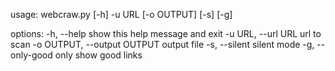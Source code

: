usage: webcraw.py [-h] -u URL [-o OUTPUT] [-s] [-g]

options:
  -h, --help            show this help message and exit
  -u URL, --url URL     url to scan
  -o OUTPUT, --output OUTPUT
                        output file
  -s, --silent          silent mode
  -g, --only-good       only show good links
